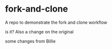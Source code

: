 # fork-and-clone

A repo to demonstrate the fork and clone workflow

is it?
Also a change on the original

some changes from Billie